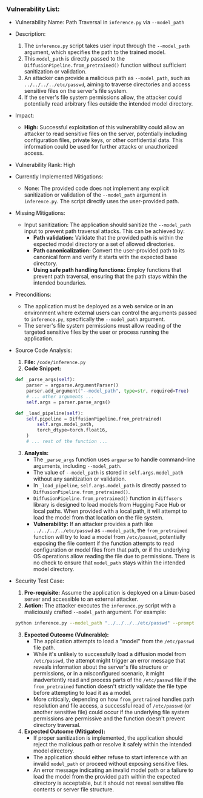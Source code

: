 ### Vulnerability List:

- Vulnerability Name: Path Traversal in `inference.py` via `--model_path`
- Description:
    1. The `inference.py` script takes user input through the `--model_path` argument, which specifies the path to the trained model.
    2. This `model_path` is directly passed to the `DiffusionPipeline.from_pretrained()` function without sufficient sanitization or validation.
    3. An attacker can provide a malicious path as `--model_path`, such as `../../../../etc/passwd`, aiming to traverse directories and access sensitive files on the server's file system.
    4. If the server's file system permissions allow, the attacker could potentially read arbitrary files outside the intended model directory.
- Impact:
    - **High:** Successful exploitation of this vulnerability could allow an attacker to read sensitive files on the server, potentially including configuration files, private keys, or other confidential data. This information could be used for further attacks or unauthorized access.
- Vulnerability Rank: High
- Currently Implemented Mitigations:
    - None: The provided code does not implement any explicit sanitization or validation of the `--model_path` argument in `inference.py`. The script directly uses the user-provided path.
- Missing Mitigations:
    - Input sanitization: The application should sanitize the `--model_path` input to prevent path traversal attacks. This can be achieved by:
        - **Path validation:** Validate that the provided path is within the expected model directory or a set of allowed directories.
        - **Path canonicalization:** Convert the user-provided path to its canonical form and verify it starts with the expected base directory.
        - **Using safe path handling functions:** Employ functions that prevent path traversal, ensuring that the path stays within the intended boundaries.
- Preconditions:
    - The application must be deployed as a web service or in an environment where external users can control the arguments passed to `inference.py`, specifically the `--model_path` argument.
    - The server's file system permissions must allow reading of the targeted sensitive files by the user or process running the application.
- Source Code Analysis:
    1. **File:** `/code/inference.py`
    2. **Code Snippet:**
    ```python
    def _parse_args(self):
        parser = argparse.ArgumentParser()
        parser.add_argument("--model_path", type=str, required=True)
        # ... other arguments ...
        self.args = parser.parse_args()

    def _load_pipeline(self):
        self.pipeline = DiffusionPipeline.from_pretrained(
            self.args.model_path,
            torch_dtype=torch.float16,
        )
        # ... rest of the function ...
    ```
    3. **Analysis:**
        - The `_parse_args` function uses `argparse` to handle command-line arguments, including `--model_path`.
        - The value of `--model_path` is stored in `self.args.model_path` without any sanitization or validation.
        - In `_load_pipeline`, `self.args.model_path` is directly passed to `DiffusionPipeline.from_pretrained()`.
        - `DiffusionPipeline.from_pretrained()` function in `diffusers` library is designed to load models from Hugging Face Hub or local paths. When provided with a local path, it will attempt to load the model from that location on the file system.
        - **Vulnerability:** If an attacker provides a path like `../../../../etc/passwd` as `--model_path`, the `from_pretrained` function will try to load a model from `/etc/passwd`, potentially exposing the file content if the function attempts to read configuration or model files from that path, or if the underlying OS operations allow reading the file due to permissions. There is no check to ensure that `model_path` stays within the intended model directory.

- Security Test Case:
    1. **Pre-requisite:** Assume the application is deployed on a Linux-based server and accessible to an external attacker.
    2. **Action:** The attacker executes the `inference.py` script with a maliciously crafted `--model_path` argument. For example:
    ```bash
    python inference.py --model_path "../../../../etc/passwd" --prompt "test prompt" --output_path "outputs/test_result.jpg"
    ```
    3. **Expected Outcome (Vulnerable):**
        - The application attempts to load a "model" from the `/etc/passwd` file path.
        - While it's unlikely to successfully load a diffusion model from `/etc/passwd`, the attempt might trigger an error message that reveals information about the server's file structure or permissions, or in a misconfigured scenario, it might inadvertently read and process parts of the `/etc/passwd` file if the `from_pretrained` function doesn't strictly validate the file type before attempting to load it as a model.
        - More critically, depending on how `from_pretrained` handles path resolution and file access, a successful read of `/etc/passwd` (or another sensitive file) could occur if the underlying file system permissions are permissive and the function doesn't prevent directory traversal.
    4. **Expected Outcome (Mitigated):**
        - If proper sanitization is implemented, the application should reject the malicious path or resolve it safely within the intended model directory.
        - The application should either refuse to start inference with an invalid `model_path` or proceed without exposing sensitive files.
        - An error message indicating an invalid model path or a failure to load the model from the provided path within the expected directory is acceptable, but it should not reveal sensitive file contents or server file structure.